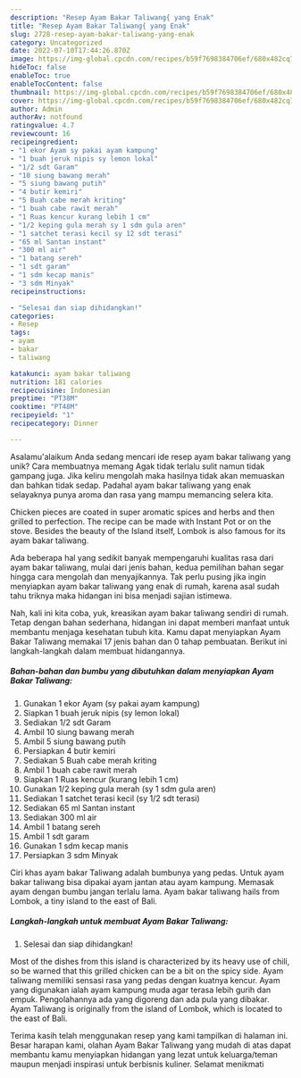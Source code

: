 ```yaml
---
description: "Resep Ayam Bakar Taliwang{ yang Enak"
title: "Resep Ayam Bakar Taliwang{ yang Enak"
slug: 2728-resep-ayam-bakar-taliwang-yang-enak
category: Uncategorized
date: 2022-07-10T17:44:26.870Z
image: https://img-global.cpcdn.com/recipes/b59f7698384706ef/680x482cq70/ayam-bakar-taliwang-foto-resep-utama.jpg
hideToc: false
enableToc: true
enableTocContent: false
thumbnail: https://img-global.cpcdn.com/recipes/b59f7698384706ef/680x482cq70/ayam-bakar-taliwang-foto-resep-utama.jpg
cover: https://img-global.cpcdn.com/recipes/b59f7698384706ef/680x482cq70/ayam-bakar-taliwang-foto-resep-utama.jpg
author: Admin
authorAv: notfound
ratingvalue: 4.7
reviewcount: 16
recipeingredient:
- "1 ekor Ayam sy pakai ayam kampung"
- "1 buah jeruk nipis sy lemon lokal"
- "1/2 sdt Garam"
- "10 siung bawang merah"
- "5 siung bawang putih"
- "4 butir kemiri"
- "5 Buah cabe merah kriting"
- "1 buah cabe rawit merah"
- "1 Ruas kencur kurang lebih 1 cm"
- "1/2 keping gula merah sy 1 sdm gula aren"
- "1 satchet terasi kecil sy 12 sdt terasi"
- "65 ml Santan instant"
- "300 ml air"
- "1 batang sereh"
- "1 sdt garam"
- "1 sdm kecap manis"
- "3 sdm Minyak"
recipeinstructions:

- "Selesai dan siap dihidangkan!"
categories:
- Resep
tags:
- ayam
- bakar
- taliwang

katakunci: ayam bakar taliwang 
nutrition: 181 calories
recipecuisine: Indonesian
preptime: "PT38M"
cooktime: "PT48M"
recipeyield: "1"
recipecategory: Dinner

---
```



Asalamu'alaikum Anda sedang mencari ide resep ayam bakar taliwang yang unik? Cara membuatnya memang Agak tidak terlalu sulit namun tidak gampang juga. Jika keliru mengolah maka hasilnya tidak akan memuaskan dan bahkan tidak sedap. Padahal ayam bakar taliwang yang enak selayaknya punya aroma dan rasa yang mampu memancing selera kita.


Chicken pieces are coated in super aromatic spices and herbs and then grilled to perfection. The recipe can be made with Instant Pot or on the stove. Besides the beauty of the Island itself, Lombok is also famous for its ayam bakar taliwang.

Ada beberapa hal yang sedikit banyak mempengaruhi kualitas rasa dari ayam bakar taliwang, mulai dari jenis bahan, kedua pemilihan bahan segar hingga cara mengolah dan menyajikannya. Tak perlu pusing jika ingin menyiapkan ayam bakar taliwang yang enak di rumah, karena asal sudah tahu triknya maka hidangan ini bisa menjadi sajian istimewa.


Nah, kali ini kita coba, yuk, kreasikan ayam bakar taliwang sendiri di rumah. Tetap dengan bahan sederhana, hidangan ini dapat memberi manfaat untuk membantu menjaga kesehatan tubuh kita. Kamu dapat menyiapkan Ayam Bakar Taliwang memakai 17 jenis bahan dan 0 tahap pembuatan. Berikut ini langkah-langkah dalam membuat hidangannya.

<!--inarticleads1-->

##### Bahan-bahan dan bumbu yang dibutuhkan dalam menyiapkan Ayam Bakar Taliwang:

1. Gunakan 1 ekor Ayam (sy pakai ayam kampung)
1. Siapkan 1 buah jeruk nipis (sy lemon lokal)
1. Sediakan 1/2 sdt Garam
1. Ambil 10 siung bawang merah
1. Ambil 5 siung bawang putih
1. Persiapkan 4 butir kemiri
1. Sediakan 5 Buah cabe merah kriting
1. Ambil 1 buah cabe rawit merah
1. Siapkan 1 Ruas kencur (kurang lebih 1 cm)
1. Gunakan 1/2 keping gula merah (sy 1 sdm gula aren)
1. Sediakan 1 satchet terasi kecil (sy 1/2 sdt terasi)
1. Sediakan 65 ml Santan instant
1. Sediakan 300 ml air
1. Ambil 1 batang sereh
1. Ambil 1 sdt garam
1. Gunakan 1 sdm kecap manis
1. Persiapkan 3 sdm Minyak


Ciri khas ayam bakar Taliwang adalah bumbunya yang pedas. Untuk ayam bakar taliwang bisa dipakai ayam jantan atau ayam kampung. Memasak ayam dengan bumbu jangan terlalu lama. Ayam bakar taliwang hails from Lombok, a tiny island to the east of Bali. 

<!--inarticleads2-->

##### Langkah-langkah untuk membuat Ayam Bakar Taliwang:


1. Selesai dan siap dihidangkan!

Most of the dishes from this island is characterized by its heavy use of chili, so be warned that this grilled chicken can be a bit on the spicy side. Ayam taliwang memiliki sensasi rasa yang pedas dengan kuatnya kencur. Ayam yang digunakan ialah ayam kampung muda agar terasa lebih gurih dan empuk. Pengolahannya ada yang digoreng dan ada pula yang dibakar. Ayam Taliwang is originally from the island of Lombok, which is located to the east of Bali. 

Terima kasih telah menggunakan resep yang kami tampilkan di halaman ini. Besar harapan kami, olahan Ayam Bakar Taliwang yang mudah di atas dapat membantu kamu menyiapkan hidangan yang lezat untuk keluarga/teman maupun menjadi inspirasi untuk berbisnis kuliner. Selamat menikmati
